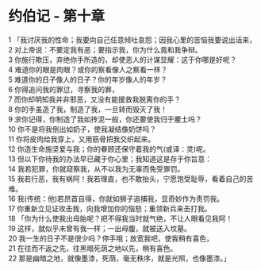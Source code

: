 # 约伯记 - 第十章
  
 1 「我讨厌我的性命；我要向自己任意倾吐哀怨；因我心里的苦恼我要说出话来，  
 2 对上帝说：不要定我有恶；要指示我，你为什么竟和我争辩。  
 3 你施行欺压，弃绝你手所造的，却使恶人的计谋显耀：这于你哪是好呢？  
 4 难道你的眼是肉眼？或你的察看像人之察看一样？  
 5 难道你的日子像人的日子？你的年岁像人的年岁？  
 6 你得追问我的罪愆，寻察我的罪，  
 7 而你却明知我并非邪恶，又没有能援救我脱离你的手？  
 8 你的手虽造了我，制造了我，一旦转而毁灭了我！  
 9 求你记得，你制造了我如抟泥一般，你还要使我归于麈土吗？  
 10 你不是将我倒出如奶子，使我凝结像奶饼吗？  
 11 你将皮肉给我穿上，又用筋骨把我交织起来。  
 12 你造生命施坚爱与我；你的眷顾还保守着我的气(或译：灵)呢。  
 13 但以下你待我的办法早已藏于你心里；我知道这是存于你旨意：  
 14 我若犯罪，你就窥察我，从不以我为无辜而免受罪罚。  
 15 我若行恶，我有祸阿！我若理直，也不敢抬头，宁愿饱受耻辱，看着自己的苦难。  
 16 我(传统：他)若昂首自得，你就如狮子追捕我，显奇妙作为责罚我。  
 17 你重新立见证攻击我，向我增加你的恼怒；重领新兵来击打我。  
 18 「你为什么使我出母胎呢？把不得我当时就气绝，不让人眼看见我阿！  
 19 这样，就似乎未曾有我一样；一出母腹，就被送入坟墓。  
 20 我一生的日子不是很少吗？停手哦；放宽我吧，使我稍有喜色，  
 21 在往而不返之先，往黑暗死荫之地以先，稍有喜色。  
 22 那是幽暗之地，就像墨漆，死荫，毫无秩序，就是光照，也像墨漆。」